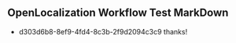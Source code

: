 ## OpenLocalization Workflow Test MarkDown
* d303d6b8-8ef9-4fd4-8c3b-2f9d2094c3c9 
thanks!<!--HONumber=Mar16_HO2-->
